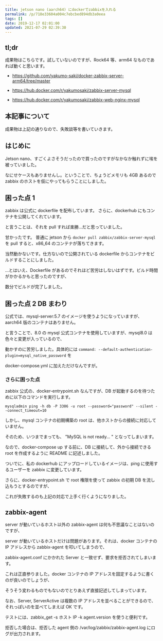 ```yaml
---
title: jetson nano (aarch64) にdockerでzabbixを入れる
permalink: /p/718e33604a004c7ebcbed894db3a0eea
tags: []
date: 2019-12-17 02:01:00
updated: 2021-07-29 02:39:30
---
```


## tl;dr

成果物はこちらです。試していないのですが、Rock64 等、arm64 なものであれば動くと思います。

- <a href="https://github.com/yakumo-saki/docker-zabbix-server-arm64/tree/master"><https://github.com/yakumo-saki/docker-zabbix-server-arm64/tree/master></a>

- <a href="https://hub.docker.com/r/yakumosaki/zabbix-server-mysql"><https://hub.docker.com/r/yakumosaki/zabbix-server-mysql></a>

- <a href="https://hub.docker.com/r/yakumosaki/zabbix-web-nginx-mysql"><https://hub.docker.com/r/yakumosaki/zabbix-web-nginx-mysql></a>

## 本記事について

成果物は上記の通りなので、失敗談等を書いていきます。

## はじめに

Jetson nano、すごくよさそうだったので買ったのですがなかなか触れずに埃を被っていました。

なにせケースもありませんし。ということで、ちょうどメモリも 4GB あるので zabbix のホストを仮にやってもらうことにしました。

## 困った点 1

zabbix は公式に dockerfile を配布しています。 さらに、dockerhub にもコンテナを公開してくれています。

と言うことは、それを pull すれば楽勝…だと思っていました。

甘かったです。 普通に jetson から `docker pull zabbix/zabbix-server-mysql` を pull すると、x86_64 のコンテナが落ちてきます。

当然動かないです。仕方ないので公開されている dockerfile からコンテナをビルドすることにしました。

…とはいえ、Dockerfile があるのでそれほど苦労はしないはずです。ビルド時間がかかるかもと思ったのですが、

数分でビルドが完了しました。

## 困った点 2 DB まわり

公式では、mysql-server:5.7 のイメージを使うようになっていますが、aarch64 版のコンテナはありません。

と言うことで、8.0 の mysql 公式コンテナを使用していますが、mysql8.0 は色々と変更が入っているので、

動かすのに苦労しました。具体的には `command: --default-authentication-plugin=mysql_native_password` を

docker-compose.yml に加えただけなんですが。

### さらに困った点

zabbix 公式の、docker-entrypoint.sh なんですが、DB が起動するのを待つために以下のコマンドを実行します。

`mysqladmin ping -h db -P 3306 -u root --password="password" --silent --connect_timeout=10`

しかし、mysql コンテナの初期構築の root は、他ホストからの接続に対応していません。

そのため、いつまでまっても、 "MySQL is not ready... " となってしまいます。

なので、docker-compose up する前に、DB に接続して、外から接続できる root を作成するように README に記述しました。

ついでに、私の dockerhub にアップロードしているイメージは、ping に使用するユーザーを zabbix に変更しています。

さらに、docker-entrypoint.sh で root 権限を使って zabbix の初期 DB を流し込もうとするのですが、

これが失敗するのも上記の対応で上手く行くようになりました。

## zabbix-agent

server が動いているホスト以外の zabbix-agent は何も不思議なことはないのですが、

server が動いているホストだけは問題があります。それは、docker コンテナの IP アドレスから zabbix-agent を叩いてしまうので、

zabbix-agent.conf にかかれた Server と一致せず、要求を拒否されてしまいます。

これは正直参りました。docker コンテナの IP アドレスを固定するように書くのが良いのでしょうが、

そうそう変わるものでもないのでとりあえず直接記述してしまっています。

なお、Server, ServerActive は複数の IP アドレスを並べることができるので、それっぽいのを並べてしまえば OK です。

テストには、zabbix_get -s ホスト IP -k agent.version を使うと便利です。

拒否した場合は、拒否した agent 側の /var/log/zabbix/zabbix-agent.log にログが出力されます。
